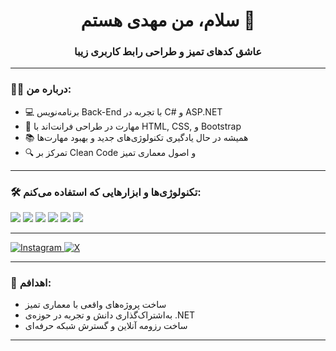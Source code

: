 <h1 align="center">سلام، من مهدی هستم 👋</h1>
<h3 align="center">عاشق کدهای تمیز و طراحی رابط کاربری زیبا</h3>

---

### 👨‍💻 درباره من:

- 💻 برنامه‌نویس Back-End با تجربه در C# و ASP.NET  
- 🎨 مهارت در طراحی فرانت‌اند با HTML, CSS, و Bootstrap  
- 📚 همیشه در حال یادگیری تکنولوژی‌های جدید و بهبود مهارت‌ها  
- 🔍 تمرکز بر Clean Code و اصول معماری تمیز

---

### 🛠️ تکنولوژی‌ها و ابزارهایی که استفاده می‌کنم:

<p align="left">
  <img src="https://img.shields.io/badge/C%23-239120?style=for-the-badge&logo=c-sharp&logoColor=white" />
  <img src="https://img.shields.io/badge/ASP.NET-512BD4?style=for-the-badge&logo=dotnet&logoColor=white" />
  <img src="https://img.shields.io/badge/HTML5-E34F26?style=for-the-badge&logo=html5&logoColor=white" />
  <img src="https://img.shields.io/badge/CSS3-1572B6?style=for-the-badge&logo=css3&logoColor=white" />
  <img src="https://img.shields.io/badge/Bootstrap-7952B3?style=for-the-badge&logo=bootstrap&logoColor=white" />
  <img src="https://img.shields.io/badge/Visual Studio-5C2D91?style=for-the-badge&logo=visual%20studio&logoColor=white" />
</p>

---

<p align="left">
  <a href="https://www.instagram.com/mehdiparsa.official?utm_source=qr&igsh=amczbjcya2wxYnZj" target="_blank">
    <img src="https://img.icons8.com/color/48/000000/instagram-new.png" alt="Instagram"/>
  </a>
  <a href="https://x.com/programer_man?t=knxv61ghJNEKSvAga0eokw&s=35" target="_blank">
    <img src="https://img.icons8.com/color/48/000000/twitter--v1.png" alt="X"/>
  </a>
</p>


---

### 🎯 اهدافم:

- ساخت پروژه‌های واقعی با معماری تمیز  
- به‌اشتراک‌گذاری دانش و تجربه در حوزه‌ی .NET  
- ساخت رزومه آنلاین و گسترش شبکه حرفه‌ای

---

 
